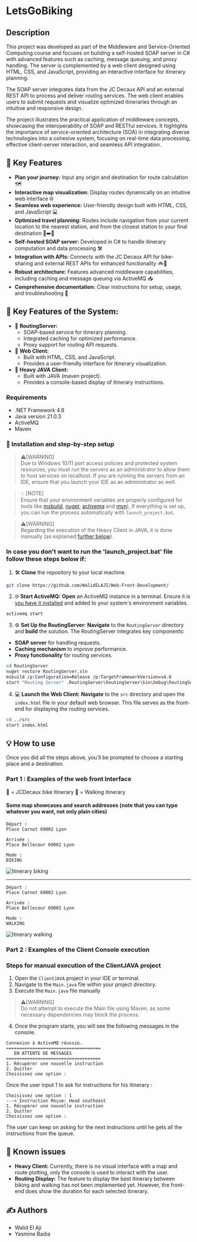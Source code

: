 # LetsGoBiking

## Description
This project was developed as part of the Middleware and Service-Oriented Computing course and focuses on building a self-hosted SOAP server in C# with advanced features such as caching, message queuing, and proxy handling. The server is complemented by a web client designed using HTML, CSS, and JavaScript, providing an interactive interface for itinerary planning.

The SOAP server integrates data from the JC Decaux API and an external REST API to process and deliver routing services. The web client enables users to submit requests and visualize optimized itineraries through an intuitive and responsive design.

The project illustrates the practical application of middleware concepts, showcasing the interoperability of SOAP and RESTful services. It highlights the importance of service-oriented architecture (SOA) in integrating diverse technologies into a cohesive system, focusing on real-time data processing, effective client-server interaction, and seamless API integration.

## 🌟 Key Features
- **Plan your journey:** Input any origin and destination for route calculation 🗺️
- **Interactive map visualization:** Display routes dynamically on an intuitive web interface 🌐
- **Seamless web experience:** User-friendly design built with HTML, CSS, and JavaScript 💻
- **Optimized travel planning:** Routes include navigation from your current location to the nearest station, and from the closest station to your final destination 🚉➡️📍
- **Self-hosted SOAP server:** Developed in C# to handle itinerary computation and data processing 🛠️
- **Integration with APIs:** Connects with the JC Decaux API for bike-sharing and external REST APIs for enhanced functionality 🚲🔗
- **Robust architecture:** Features advanced middleware capabilities, including caching and message queuing via ActiveMQ 📥
- **Comprehensive documentation:** Clear instructions for setup, usage, and troubleshooting 📖

## 🔑 Key Features of the System:
- 🔧 **RoutingServer:**
  - SOAP-based service for itinerary planning.
  - Integrated caching for optimized performance.
  - Proxy support for routing API requests.
- 🌟 **Web Client:**
  - Built with HTML, CSS, and JavaScript.
  - Provides a user-friendly interface for itinerary visualization.
- 🌟 **Heavy JAVA Client:**
  - Built with JAVA (maven project).
  - Provides a console-based display of itinerary instructions.

### Requirements

- .NET Framework 4.8
- Java version 21.0.3
- ActiveMQ
- Maven

### 🚀 Installation and step-by-step setup
>⚠️[WARNING]  
> Due to Windows 10/11 port access policies and protected system resources, you must run the servers as an administrator to allow them to host services on localhost. If you are running the servers from an IDE, ensure that you launch your IDE as an administrator as well.
  
> 💡 [NOTE]  
> Ensure that your environment variables are properly configured for tools like [msbuild](https://visualstudio.microsoft.com/downloads/?cid=learn-onpage-download-cta#build-tools-for-visual-studio-2022), [nuget](https://www.nuget.org/downloads), [activemq](https://activemq.apache.org/components/classic/download/) and [mvn](https://maven.apache.org/download.cgi)), If everything is set up, you can run the process automatically with `launch_project.bat`.

>⚠️[WARNING]    
> Regarding the execution of the Heavy Client in JAVA, it is done manually (as explained [further below](#steps-for-manual-execution-of-the-clientJAVA-project)).


### In case you don't want to run the 'launch_project.bat' file follow these steps below if:

1. 🛠️ **Clone** the repository to your local machine.
```bash
git clone https://github.com/WalidELAJI/Web-Front-Development/
```

2. 🌐 **Start ActiveMQ:**
**Open** an ActiveMQ instance in a terminal. Ensure it is [you have it installed](https://activemq.apache.org/components/classic/download/) and added to your system's environment variables.
```bash
activemq start
```

3. ⚙️  **Set Up the RoutingServer:**
**Navigate** to the `RoutingServer` directory and **build** the solution. The RoutingServer integrates key components:
  - **SOAP server** for handling requests.
  - **Caching mechanism** to improve performance.
  - **Proxy functionality** for routing services.
```bash
cd RoutingServer
nuget restore RoutingServer.sln
msbuild /p:Configuration=Release /p:TargetFrameworkVersion=v4.8
start "Routing Server" .RoutingServer\RoutingServer\bin\Debug\RoutingServer.exe
```

4. 💻 **Launch the Web Client:**
**Navigate** to the `src` directory and open the `index.html` file in your default web browser. This file serves as the front-end for displaying the routing services.
```bash
cd ../src
start index.html
```


## 💡 How to use

Once you did all the steps above, you'll be prompted to choose a starting place and a destination.

### Part 1 : Examples of the web front Interface

🔵 = JCDecaux bike itinerary
🔴 = Walking itinerary

#### Some map showcases and search addresses (note that you can type whatever you want, not only plain cities)

```
Départ :
Place Carnot 69002 Lyon

Arrivée :
Place Bellecour 69002 Lyon

Mode :
BIKING
```

![Itinerary biking](assets/images/BIKING.png)

---

```
Départ :
Place Carnot 69002 Lyon

Arrivée :
Place Bellecour 69002 Lyon

Mode :
WALKING
```

![Itinerary walking](assets/images/WALKING.png)

### Part 2 : Examples of the Client Console execution

### Steps for manual execution of the ClientJAVA project

1. Open the `ClientJAVA` project in your IDE or terminal.
2. Navigate to the `Main.java` file within your project directory.
3. Execute the `Main.java` file manually
>⚠️[WARNING]    
> Do not attempt to execute the Main file using Maven, as some necessary dependencies may block the process.
4. Once the program starts, you will see the following messages in the console.

```
Connexion à ActiveMQ réussie.
====================================
   EN ATTENTE DE MESSAGES           
====================================
1. Récupérer une nouvelle instruction
2. Quitter
Choisissez une option : 

```
Once the user input 1 to ask for instructions for his itinerary :  
```
Choisissez une option : 1
---> Instruction Reçue: Head southeast
1. Récupérer une nouvelle instruction
2. Quitter
Choisissez une option :

```
The user can keep on asking for the next instructions until he gets all the instructions from the queue. 


## 🐛 Known issues

- **Heavy Client:** Currently, there is no visual interface with a map and route plotting, only the console is used to interact with the user. 
- **Routing Display:** The feature to display the best itinerary between biking and walking has not been implemented yet. However, the front-end does show the duration for each selected itinerary.


## ✍️ Authors

- Walid El Aji 
- Yasmine Badia 



